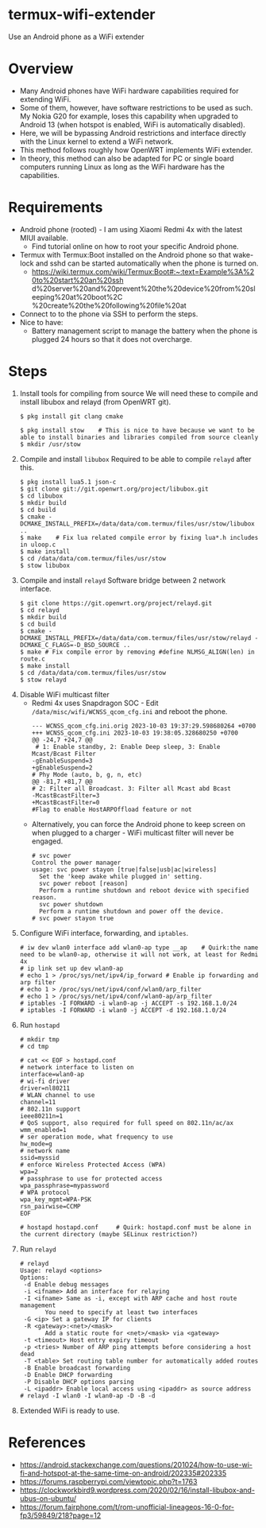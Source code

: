 # termux-wifi-extender
Use an Android phone as a WiFi extender

# Overview
* Many Android phones have WiFi hardware capabilities required for extending WiFi.
* Some of them, however, have software restrictions to be used as such. My
Nokia G20 for example, loses this capability when upgraded to Android 13
(when hotspot is enabled, WiFi is automatically disabled).
* Here, we will be bypassing Android restrictions and interface
directly with the Linux kernel to extend a WiFi network.
* This method follows roughly how OpenWRT implements WiFi extender.
* In theory, this method can also be adapted for PC or single board computers
running Linux as long as the WiFi hardware has the capabilities.

# Requirements
* Android phone (rooted) - I am using Xiaomi Redmi 4x with the latest MIUI
available.
  * Find tutorial online on how to root your specific Android phone.
* Termux with Termux:Boot installed on the Android phone so that wake-lock
and sshd can be started automatically when the phone is turned on.
  * https://wiki.termux.com/wiki/Termux:Boot#:~:text=Example%3A%20to%20start%20an%20ssh
d%20server%20and%20prevent%20the%20device%20from%20sleeping%20at%20boot%2C
%20create%20the%20following%20file%20at
* Connect to to the phone via SSH to perform the steps.
* Nice to have:
  * Battery management script to manage the battery when the phone is plugged 24 hours so that it does not overcharge.

# Steps
1. Install tools for compiling from source
   We will need these to compile and install libubox and relayd (from OpenWRT
git).
   ```
   $ pkg install git clang cmake
   
   $ pkg install stow    # This is nice to have because we want to be able to install binaries and libraries compiled from source cleanly
   $ mkdir /usr/stow
   ```
2. Compile and install `libubox`
   Required to be able to compile `relayd` after this.
   ```
   $ pkg install lua5.1 json-c
   $ git clone git://git.openwrt.org/project/libubox.git
   $ cd libubox
   $ mkdir build
   $ cd build
   $ cmake -DCMAKE_INSTALL_PREFIX=/data/data/com.termux/files/usr/stow/libubox ..
   $ make    # Fix lua related compile error by fixing lua*.h includes in uloop.c
   $ make install
   $ cd /data/data/com.termux/files/usr/stow
   $ stow libubox
   ```
3. Compile and install `relayd`
   Software bridge between 2 network interface.
   ```
   $ git clone https://git.openwrt.org/project/relayd.git
   $ cd relayd
   $ mkdir build
   $ cd build
   $ cmake -DCMAKE_INSTALL_PREFIX=/data/data/com.termux/files/usr/stow/relayd -DCMAKE_C_FLAGS=-D_BSD_SOURCE ..
   $ make # Fix compile error by removing #define NLMSG_ALIGN(len) in route.c
   $ make install
   $ cd /data/data/com.termux/files/usr/stow
   $ stow relayd
   ```
4. Disable WiFi multicast filter
   * Redmi 4x uses Snapdragon SOC - Edit `/data/misc/wifi/WCNSS_qcom_cfg.ini` and reboot the phone.
      ```
      --- WCNSS_qcom_cfg.ini.orig 2023-10-03 19:37:29.598680264 +0700
      +++ WCNSS_qcom_cfg.ini 2023-10-03 19:38:05.328680250 +0700
      @@ -24,7 +24,7 @@
       # 1: Enable standby, 2: Enable Deep sleep, 3: Enable Mcast/Bcast Filter
      -gEnableSuspend=3
      +gEnableSuspend=2
      # Phy Mode (auto, b, g, n, etc)
      @@ -81,7 +81,7 @@
      # 2: Filter all Broadcast. 3: Filter all Mcast abd Bcast
      -McastBcastFilter=3
      +McastBcastFilter=0
      #Flag to enable HostARPOffload feature or not
      ```
   * Alternatively, you can force the Android phone to keep screen on when plugged to a charger - WiFi multicast filter will never be engaged.
      ```
      # svc power
      Control the power manager
      usage: svc power stayon [true|false|usb|ac|wireless]
        Set the 'keep awake while plugged in' setting.
        svc power reboot [reason]
        Perform a runtime shutdown and reboot device with specified reason.
        svc power shutdown
        Perform a runtime shutdown and power off the device.
      # svc power stayon true
      ```
6. Configure WiFi interface, forwarding, and `iptables`.
   ```
   # iw dev wlan0 interface add wlan0-ap type __ap    # Quirk:the name need to be wlan0-ap, otherwise it will not work, at least for Redmi 4x
   # ip link set up dev wlan0-ap
   # echo 1 > /proc/sys/net/ipv4/ip_forward # Enable ip forwarding and arp filter
   # echo 1 > /proc/sys/net/ipv4/conf/wlan0/arp_filter
   # echo 1 > /proc/sys/net/ipv4/conf/wlan0-ap/arp_filter
   # iptables -I FORWARD -i wlan0-ap -j ACCEPT -s 192.168.1.0/24
   # iptables -I FORWARD -i wlan0 -j ACCEPT -d 192.168.1.0/24
   ```
7. Run `hostapd`
   ```
   # mkdir tmp
   # cd tmp
   
   # cat << EOF > hostapd.conf
   # network interface to listen on
   interface=wlan0-ap
   # wi-fi driver
   driver=nl80211
   # WLAN channel to use
   channel=11
   # 802.11n support
   ieee80211n=1
   # QoS support, also required for full speed on 802.11n/ac/ax
   wmm_enabled=1
   # ser operation mode, what frequency to use
   hw_mode=g
   # network name
   ssid=myssid
   # enforce Wireless Protected Access (WPA)
   wpa=2
   # passphrase to use for protected access
   wpa_passphrase=mypassword
   # WPA protocol
   wpa_key_mgmt=WPA-PSK
   rsn_pairwise=CCMP
   EOF
   
   # hostapd hostapd.conf     # Quirk: hostapd.conf must be alone in the current directory (maybe SELinux restriction?)
   ```
8. Run `relayd`
   ```
   # relayd
   Usage: relayd <options>
   Options:
    -d Enable debug messages
    -i <ifname> Add an interface for relaying
    -I <ifname> Same as -i, except with ARP cache and host route management
          You need to specify at least two interfaces
    -G <ip> Set a gateway IP for clients
    -R <gateway>:<net>/<mask>
          Add a static route for <net>/<mask> via <gateway>
    -t <timeout> Host entry expiry timeout
    -p <tries> Number of ARP ping attempts before considering a host dead
    -T <table> Set routing table number for automatically added routes
    -B Enable broadcast forwarding
    -D Enable DHCP forwarding
    -P Disable DHCP options parsing
    -L <ipaddr> Enable local access using <ipaddr> as source address
   # relayd -I wlan0 -I wlan0-ap -D -B -d
   ```
9. Extended WiFi is ready to use.

# References
* https://android.stackexchange.com/questions/201024/how-to-use-wi-fi-and-hotspot-at-the-same-time-on-android/202335#202335
* https://forums.raspberrypi.com/viewtopic.php?t=1763
* https://clockworkbird9.wordpress.com/2020/02/16/install-libubox-and-ubus-on-ubuntu/
* https://forum.fairphone.com/t/rom-unofficial-lineageos-16-0-for-fp3/59849/218?page=12
